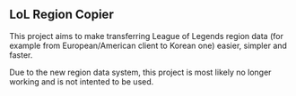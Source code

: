 ## LoL Region Copier

This project aims to make transferring League of Legends region data (for example from European/American client to Korean one) easier, simpler and faster.

Due to the new region data system, this project is most likely no longer working and is not intented to be used.
